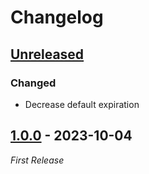# Changelog

## [Unreleased]

### Changed

- Decrease default expiration

## [1.0.0] - 2023-10-04

_First Release_

[Unreleased]: https://github.com/anton-yurchenko/s3-pre-signed-url/compare/v1.0.0...HEAD
[1.0.0]: https://github.com/anton-yurchenko/s3-pre-signed-url/releases/tag/v1.0.0